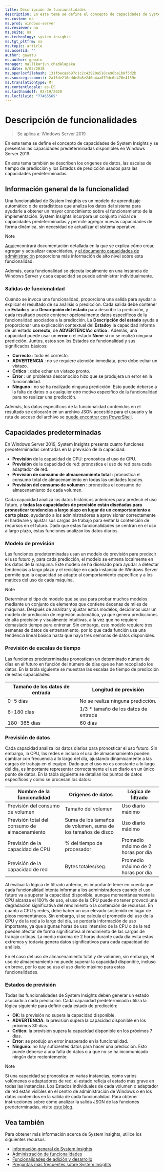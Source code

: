 ```yaml
---
title: Descripción de funcionalidades
description: En este tema se define el concepto de capacidades de System Insights y se presentan las capacidades predeterminadas disponibles en Windows Server 2019.
ms.custom: na
ms.prod: windows-server
ms.reviewer: na
ms.suite: na
ms.technology: system-insights
ms.tgt_pltfrm: na
ms.topic: article
ms.assetid: ''
author: gawatu
ms.author: gawatu
manager: mallikarjun.chadalapaka
ms.date: 6/05/2018
ms.openlocfilehash: 131fbacaab97c1c2c42920a518ce96ba1b8f5d2b
ms.sourcegitcommit: 2a15de216edde8b8e240a4aa679dc6d470e4159e
ms.translationtype: MT
ms.contentlocale: es-ES
ms.lasthandoff: 02/19/2020
ms.locfileid: "77465569"
---
```

# <a name="understanding-capabilities"></a>Descripción de funcionalidades

>Se aplica a: Windows Server 2019

En este tema se define el concepto de capacidades de System Insights y se presentan las capacidades predeterminadas disponibles en Windows Server 2019. 

En este tema también se describen los orígenes de datos, las escalas de tiempo de predicción y los Estados de predicción usados para las capacidades predeterminadas. 

## <a name="capability-overview"></a>Información general de la funcionalidad
Una funcionalidad de System Insights es un modelo de aprendizaje automático o de estadísticas que analiza los datos del sistema para ayudarle a obtener un mayor conocimiento sobre el funcionamiento de la implementación. System Insights incorpora un conjunto inicial de capacidades predeterminadas y permite agregar nuevas capacidades de forma dinámica, sin necesidad de actualizar el sistema operativo. 

>[!NOTE]
>[Aquí](adding-and-developing-capabilities.md)encontrará documentación detallada en la que se explica cómo crear, agregar y actualizar capacidades, y [el documento capacidades de administración](managing-capabilities.md) proporciona más información de alto nivel sobre esta funcionalidad.

Además, cada funcionalidad se ejecuta localmente en una instancia de Windows Server y cada capacidad se puede administrar individualmente.

### <a name="capability-outputs"></a>Salidas de funcionalidad
Cuando se invoca una funcionalidad, proporciona una salida para ayudar a explicar el resultado de su análisis o predicción. Cada salida debe contener un **Estado** y una **Descripción del estado** para describir la predicción, y cada resultado puede contener opcionalmente datos específicos de la funcionalidad asociados a la predicción. La **Descripción del estado** ayuda a proporcionar una explicación contextual del **Estado**y la capacidad informa de un estado **correcto**, de **ADVERTENCIA**o **crítico** . Además, una capacidad puede usar un **error** o el estado **None** si no se realizó ninguna predicción. Juntos, estos son los Estados de funcionalidad y sus significados básicos: 

- **Correcto** : todo es correcto.
- **ADVERTENCIA** : no se requiere atención inmediata, pero debe echar un vistazo. 
- **Crítico** : debe echar un vistazo pronto. 
- **Error** : un problema desconocido hizo que se produjera un error en la funcionalidad. 
- **Ninguno** : no se ha realizado ninguna predicción. Esto puede deberse a la falta de datos o a cualquier otro motivo específico de la funcionalidad para no realizar una predicción. 

Además, los datos específicos de la funcionalidad contenidos en el resultado se colocarán en un archivo JSON accesible para el usuario y la ruta de acceso del archivo se [puede encontrar con PowerShell](https://docs.microsoft.com/windows-server/manage/system-insights/managing-capabilities#retrieving-capability-results). 

## <a name="default-capabilities"></a>Capacidades predeterminadas
En Windows Server 2019, System Insights presenta cuatro funciones predeterminadas centradas en la previsión de la capacidad:

- **Previsión** de la capacidad de CPU: pronostica el uso de CPU. 
- **Previsión** de la capacidad de red: pronostica el uso de red para cada adaptador de red. 
- **Previsión de consumo de almacenamiento total** : pronostica el consumo total de almacenamiento en todas las unidades locales. 
- **Previsión del consumo de volumen** : pronostica el consumo de almacenamiento de cada volumen.

Cada capacidad analiza los datos históricos anteriores para predecir el uso futuro, y **todas las capacidades de previsión están diseñadas para pronosticar tendencias a largo plazo en lugar de un comportamiento a corto plazo**, ayudando a los administradores a aprovisionar correctamente el hardware y ajustar sus cargas de trabajo para evitar la contención de recursos en el futuro. Dado que estas funcionalidades se centran en el uso a largo plazo, estas funciones analizan los datos diarios. 

### <a name="forecasting-model"></a>Modelo de previsión
Las funciones predeterminadas usan un modelo de previsión para predecir el uso futuro y, para cada predicción, el modelo se entrena localmente en los datos de la máquina. Este modelo se ha diseñado para ayudar a detectar tendencias a largo plazo y el reciclaje en cada instancia de Windows Server permite que la capacidad se adapte al comportamiento específico y a los matices del uso de cada máquina.

>[!NOTE]
>Determinar el tipo de modelo que se usa para probar muchos modelos mediante un conjunto de elementos que contiene decenas de miles de máquinas. Después de analizar y ajustar estos modelos, decidimos usar un modelo de predicción de regresión automática, ya que genera predicciones de alta precisión y visualmente intuitivas, a la vez que no requiere demasiado tiempo para entrenar. Sin embargo, este modelo requiere tres semanas de datos de entrenamiento, por lo que cada función usa una tendencia lineal básica hasta que haya tres semanas de datos disponibles.

### <a name="forecasting-timelines"></a>Previsión de escalas de tiempo
Las funciones predeterminadas pronostican un determinado número de días en el futuro en función del número de días que se han recopilado los datos. En la tabla siguiente se muestran las escalas de tiempo de predicción de estas capacidades:

| Tamaño de los datos de entrada | Longitud de previsión |
| --------------- | --------------- |
| 0-5 días | No se realiza ninguna predicción. |
| 6-180 días | 1/3 * tamaño de los datos de entrada |
| 180-365 días | 60 días | 

### <a name="forecasting-data"></a>Previsión de datos
Cada capacidad analiza los datos diarios para pronosticar el uso futuro. Sin embargo, la CPU, las redes e incluso el uso de almacenamiento pueden cambiar con frecuencia a lo largo del día, ajustando dinámicamente a las cargas de trabajo en el equipo. Dado que el uso no es constante a lo largo del día, es importante representar correctamente el uso diario en un único punto de datos. En la tabla siguiente se detallan los puntos de datos específicos y cómo se procesan los datos:


| Nombre de la funcionalidad | Orígenes de datos | Lógica de filtrado |
| --------------- | -------------- | ---------------- |
 Previsión del consumo de volumen          | Tamaño del volumen                    | Uso diario máximo              
 Previsión total del consumo de almacenamiento   | Suma de los tamaños de volumen, suma de los tamaños de disco              | Uso diario máximo             
 Previsión de la capacidad de CPU                | % del tiempo de procesador  | Promedio máximo de 2 horas por día   
 Previsión de la capacidad de red         | Bytes totales/seg.         | Promedio máximo de 2 horas por día  

Al evaluar la lógica de filtrado anterior, es importante tener en cuenta que cada funcionalidad intenta informar a los administradores cuando el uso futuro va a superar la capacidad disponible, aunque momentáneamente la CPU alcanza el 100% de uso, el uso de la CPU puede no tener provocó una degradación significativa del rendimiento o la contención de recursos. En cuanto a CPU y redes, debe haber un uso elevado sostenido en lugar de picos momentáneos. Sin embargo, si se calcula el promedio del uso de la CPU y de la red a lo largo del día, se perdería información de uso importante, ya que algunas horas de uso intensivo de la CPU o de la red pueden afectar de forma significativa al rendimiento de las cargas de trabajo críticas. La media máxima de 2 horas durante cada día evita estos extremos y todavía genera datos significativos para cada capacidad de análisis.

En el caso del uso de almacenamiento total y de volumen, sin embargo, el uso de almacenamiento no puede superar la capacidad disponible, incluso en breve, por lo que se usa el uso diario máximo para estas funcionalidades. 

### <a name="forecasting-statuses"></a>Estados de previsión
Todas las funcionalidades de System Insights deben generar un estado asociado a cada predicción. Cada capacidad predeterminada utiliza la lógica siguiente para definir cada estado de predicción:
- **OK**: la previsión no supera la capacidad disponible.
- **ADVERTENCIA**: la previsión supera la capacidad disponible en los próximos 30 días. 
- **Crítico**: la previsión supera la capacidad disponible en los próximos 7 días. 
- **Error**: se produjo un error inesperado en la funcionalidad. 
- **Ninguno**: no hay suficientes datos para hacer una predicción. Esto puede deberse a una falta de datos o a que no se ha incomunicado ningún dato recientemente.

>[!NOTE]
>Si una capacidad se pronostica en varias instancias, como varios volúmenes o adaptadores de red, el estado refleja el estado más grave en todas las instancias. Los Estados individuales de cada volumen o adaptador de red están visibles en el centro de administración de Windows o en los datos contenidos en la salida de cada funcionalidad. Para obtener instrucciones sobre cómo analizar la salida JSON de las funciones predeterminadas, visite [este blog](https://aka.ms/systeminsights-mitigationscripts). 


## <a name="see-also"></a>Vea también
Para obtener más información acerca de System Insights, utilice los siguientes recursos:

- [Información general de System Insights](overview.md)
- [Administración de funcionalidades](managing-capabilities.md)
- [Funcionalidades de adición y desarrollo](adding-and-developing-capabilities.md)
- [Preguntas más frecuentes sobre System Insights](faq.md)
